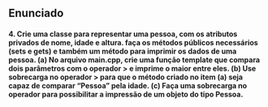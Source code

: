 ## Enunciado

<h4>
4. Crie uma classe para representar uma pessoa, com os atributos privados
de nome, idade e altura. faça os métodos públicos necessários (sets e gets)
e também um método para imprimir os dados de uma pessoa.
(a) No arquivo main.cpp, crie uma função template que compara dois
parâmetros com o operador > e imprime o maior entre eles.
(b) Use sobrecarga no operador > para que o método criado no item (a)
seja capaz de comparar “Pessoa” pela idade.
(c) Faça uma sobrecarga no operador para possibilitar a impressão
de um objeto do tipo Pessoa.
</h4>



